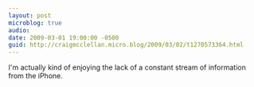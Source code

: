 ```yaml
---
layout: post
microblog: true
audio: 
date: 2009-03-01 19:00:00 -0500
guid: http://craigmcclellan.micro.blog/2009/03/02/t1270573364.html
---
```

I'm actually kind of enjoying the lack of a constant stream of information from the iPhone.
